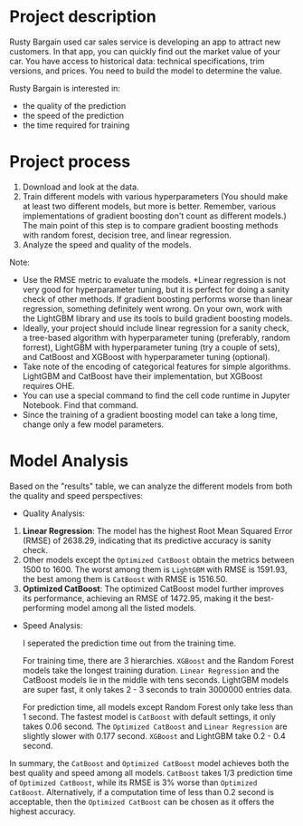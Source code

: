 # Project description

Rusty Bargain used car sales service is developing an app to attract new customers. In that app, you can quickly find out the market value of your car. You have access to historical data: technical specifications, trim versions, and prices. You need to build the model to determine the value.

Rusty Bargain is interested in:

* the quality of the prediction
* the speed of the prediction
* the time required for training

# Project process

1. Download and look at the data.
2. Train different models with various hyperparameters (You should make at least two different models, but more is better. Remember, various implementations of gradient boosting don't count as different models.) The main point of this step is to compare gradient boosting methods with random forest, decision tree, and linear regression.
3. Analyze the speed and quality of the models.

Note:
* Use the RMSE metric to evaluate the models.
*Linear regression is not very good for hyperparameter tuning, but it is perfect for doing a sanity check of other methods. If gradient boosting performs worse than linear regression, something definitely went wrong.
On your own, work with the LightGBM library and use its tools to build gradient boosting models.
* Ideally, your project should include linear regression for a sanity check, a tree-based algorithm with hyperparameter tuning (preferably, random forrest), LightGBM with hyperparameter tuning (try a couple of sets), and CatBoost and XGBoost with hyperparameter tuning (optional).
* Take note of the encoding of categorical features for simple algorithms. LightGBM and CatBoost have their implementation, but XGBoost requires OHE.
* You can use a special command to find the cell code runtime in Jupyter Notebook. Find that command.
* Since the training of a gradient boosting model can take a long time, change only a few model parameters.

# Model Analysis

Based on the "results" table, we can analyze the different models from both the quality and speed perspectives:

* Quality Analysis:

1. **Linear Regression**: The model has the highest Root Mean Squared Error (RMSE) of 2638.29, indicating that its predictive accuracy is sanity check.
2. Other models except the `Optimized CatBoost` obtain the metrics between 1500 to 1600. The worst among them is `LightGBM` with RMSE is 1591.93, the best among them is `CatBoost` with RMSE is 1516.50.
3. **Optimized CatBoost**: The optimized CatBoost model further improves its performance, achieving an RMSE of 1472.95, making it the best-performing model among all the listed models.

* Speed Analysis:

    I seperated the prediction time out from the training time.

    For training time, there are 3 hierarchies. `XGBoost` and the Random Forest models take the longest training duration. `Linear Regression` and the CatBoost models lie in the middle with tens seconds. LightGBM models are super fast, it only takes 2 - 3 seconds to train 3000000 entries data.

    For prediction time, all models except Random Forest only take less than 1 second. The fastest model is `CatBoost` with default settings, it only takes 0.06 second. The `Optimized CatBoost` and `Linear Regression` are slightly slower with 0.177 second. `XGBoost` and LightGBM take 0.2 - 0.4 second.

In summary, the `CatBoost` and `Optimized CatBoost` model achieves both the best quality and speed among all models. `CatBoost` takes 1/3 prediction time of `Optimized CatBoost`, while its RMSE is 3% worse than `Optimized CatBoost`. Alternatively, if a computation time of less than 0.2 second is acceptable, then the `Optimized CatBoost` can be chosen as it offers the highest accuracy.